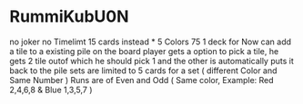 # RummiKubU0N

no joker
no Timelimt
15 cards instead * 5 Colors 75
1 deck for Now 
can add a tile to a existing pile on the board 
player gets a option to pick a tile, he gets 2 tile outof which he should pick 1 and the other is automatically puts it back to the pile
sets are limited to 5 cards for a set ( different Color and Same Number )
Runs are of Even and Odd ( Same color, Example: Red 2,4,6,8 & Blue 1,3,5,7 )
